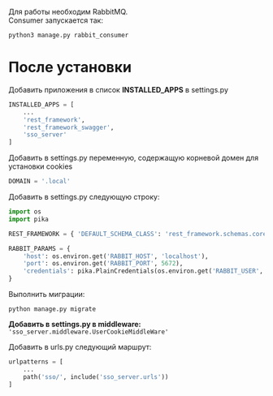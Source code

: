Для работы необходим RabbitMQ.  
Consumer запускается так:
```shell
python3 manage.py rabbit_consumer
```

# После установки

Добавить приложения в список **INSTALLED_APPS** в settings.py
```python
INSTALLED_APPS = [
    ...
    'rest_framework',
    'rest_framework_swagger',
    'sso_server'
]
```

Добавить в settings.py переменную, содержащую корневой домен для установки cookies

```python
DOMAIN = '.local'
```

Добавить в settings.py следующую строку:
```python
import os
import pika

REST_FRAMEWORK = { 'DEFAULT_SCHEMA_CLASS': 'rest_framework.schemas.coreapi.AutoSchema' }

RABBIT_PARAMS = {
    'host': os.environ.get('RABBIT_HOST', 'localhost'),
    'port': os.environ.get('RABBIT_PORT', 5672),
    'credentials': pika.PlainCredentials(os.environ.get('RABBIT_USER', 'guest'), os.environ.get('RABBIT_PASSWORD', 'guest'))
}
```

Выполнить миграции:
```shell
python manage.py migrate
```

**Добавить в settings.py в middleware:**
```'sso_server.middleware.UserCookieMiddleWare'```

Добавить в urls.py следующий маршрут:

```python
urlpatterns = [
    ...
    path('sso/', include('sso_server.urls'))
]
```